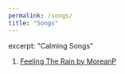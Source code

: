 ```yaml
---
permalink: /songs/
title: "Songs"
---
```


excerpt: "Calming Songs" <br>

1. <a href="https://www.youtube.com/watch?v=E-1sQNMBHjE">Feeling The Rain by MoreanP</a>
